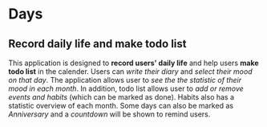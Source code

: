 # Days

## Record daily life and make todo list


This application is designed to **record users' daily life** and help users **make todo list** in the calender.
Users can *write their diary* and *select their mood on that day*. The application allows user to *see the 
the statistic of their mood in each month*. In addition, todo list allows user to *add or remove events 
and habits* (which can be marked as done). Habits also has a statistic overview of each month. Some days 
can also be marked as *Anniversary* and a *countdown* will be shown to remind users.


